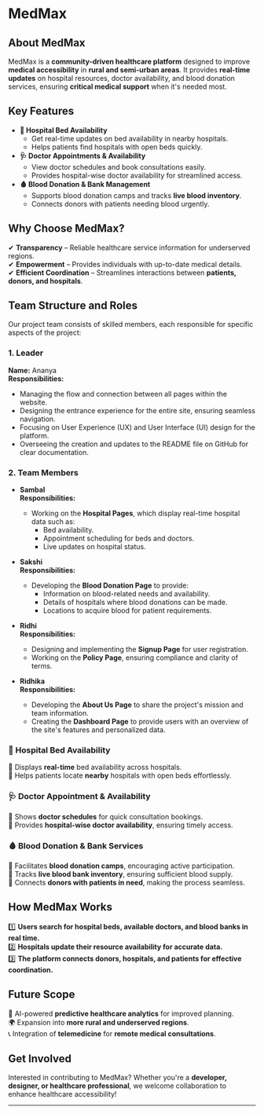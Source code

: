 # MedMax

## About MedMax  
MedMax is a **community-driven healthcare platform** designed to improve **medical accessibility** in **rural and semi-urban areas**. It provides **real-time updates** on hospital resources, doctor availability, and blood donation services, ensuring **critical medical support** when it's needed most.  

## Key Features  
- **🏥 Hospital Bed Availability**  
  - Get real-time updates on bed availability in nearby hospitals.  
  - Helps patients find hospitals with open beds quickly.  
- **🩺 Doctor Appointments & Availability**  
  - View doctor schedules and book consultations easily.  
  - Provides hospital-wise doctor availability for streamlined access.  
- **🩸 Blood Donation & Bank Management**  
  - Supports blood donation camps and tracks **live blood inventory**.  
  - Connects donors with patients needing blood urgently.  

## Why Choose MedMax?  
✔ **Transparency** – Reliable healthcare service information for underserved regions.  
✔ **Empowerment** – Provides individuals with up-to-date medical details.  
✔ **Efficient Coordination** – Streamlines interactions between **patients, donors, and hospitals**.  

## Team Structure and Roles
Our project team consists of skilled members, each responsible for specific aspects of the project:

### 1. **Leader**
   **Name:** Ananya  
   **Responsibilities:**  
   - Managing the flow and connection between all pages within the website.  
   - Designing the entrance experience for the entire site, ensuring seamless navigation.  
   - Focusing on User Experience (UX) and User Interface (UI) design for the platform.  
   - Overseeing the creation and updates to the README file on GitHub for clear documentation.  

### 2. **Team Members**
   - **Sambal**  
     **Responsibilities:**  
     - Working on the **Hospital Pages**, which display real-time hospital data such as:  
       - Bed availability.  
       - Appointment scheduling for beds and doctors.  
       - Live updates on hospital status.  

   - **Sakshi**  
     **Responsibilities:**  
     - Developing the **Blood Donation Page** to provide:  
       - Information on blood-related needs and availability.  
       - Details of hospitals where blood donations can be made.  
       - Locations to acquire blood for patient requirements.  

   - **Ridhi**  
     **Responsibilities:**  
     - Designing and implementing the **Signup Page** for user registration.  
     - Working on the **Policy Page**, ensuring compliance and clarity of terms.  

   - **Ridhika**  
     **Responsibilities:**  
     - Developing the **About Us Page** to share the project's mission and team information.  
     - Creating the **Dashboard Page** to provide users with an overview of the site's features and personalized data.  

### 🏥 Hospital Bed Availability  
🔹 Displays **real-time** bed availability across hospitals.  
🔹 Helps patients locate **nearby** hospitals with open beds effortlessly.  

### 🩺 Doctor Appointment & Availability  
🔹 Shows **doctor schedules** for quick consultation bookings.  
🔹 Provides **hospital-wise doctor availability**, ensuring timely access.  

### 🩸 Blood Donation & Bank Services  
🔹 Facilitates **blood donation camps**, encouraging active participation.  
🔹 Tracks **live blood bank inventory**, ensuring sufficient blood supply.  
🔹 Connects **donors with patients in need**, making the process seamless.  

## How MedMax Works  
1️⃣ **Users search for hospital beds, available doctors, and blood banks in real time.**  
2️⃣ **Hospitals update their resource availability for accurate data.**  
3️⃣ **The platform connects donors, hospitals, and patients for effective coordination.**  

## Future Scope  
🚀 AI-powered **predictive healthcare analytics** for improved planning.  
🌍 Expansion into **more rural and underserved regions**.  
📞 Integration of **telemedicine** for **remote medical consultations**.  

## Get Involved  
Interested in contributing to MedMax? Whether you're a **developer, designer, or healthcare professional**, we welcome collaboration to enhance healthcare accessibility!  

---



